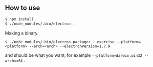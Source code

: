 ## How to use

```bash
$ npm install
$ ./node_modules/.bin/electron .
```

Making a binary.

```
$ ./node_modules/.bin/electron-packager . exercise --platform=<platform> --arch=<arch> --electronVersion=1.7.9
```
<platform> and <arch> should be what you want, for example `--platform=darwin,win32 --arch=x64` .
